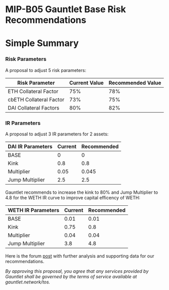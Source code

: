 # MIP-B05 Gauntlet Base Risk Recommendations

# Simple Summary

### Risk Parameters

A proposal to adjust 5 risk parameters:

| Risk Parameter          | Current Value | Recommended Value |
| ----------------------- | ------------- | ----------------- |
| ETH Collateral Factor   | 75%           | 78%               |
| cbETH Collateral Factor | 73%           | 75%               |
| DAI Collateral Factors  | 80%           | 82%               |


### IR Parameters

A proposal to adjust 3 IR parameters for 2 assets:

| DAI IR Parameters   | Current | Recommended |
| --------------- | ------- | ----------- |
| BASE            | 0       | 0           |
| Kink            | 0.8     | 0.8         |
| Multiplier      | 0.05    | 0.045       |
| Jump Multiplier | 2.5     | 2.5         |


Gauntlet recommends to increase the kink to 80% and Jump Multiplier to 4.8 for the WETH IR curve to improve capital efficency of WETH: 

| WETH IR Parameters   | Current | Recommended |
| --------------- | ------- | ----------- |
| BASE            | 0.01       | 0.01           |
| Kink            | 0.75     | 0.8         |
| Multiplier      | 0.04    | 0.04       |
| Jump Multiplier | 3.8     | 4.8         |


Here is the forum [post](https://forum.moonwell.fi/t/moonwell-base-recommendations-2023-09-11/617) with further analysis and supporting data for our recommendations.

*By approving this proposal, you agree that any services provided by Gauntlet shall be governed by the terms of service available at gauntlet.network/tos.*
